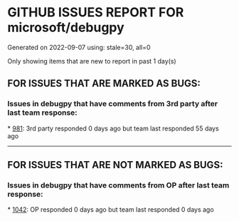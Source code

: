 
# GITHUB ISSUES REPORT FOR microsoft/debugpy


Generated on 2022-09-07 using: stale=30, all=0


Only showing items that are new to report in past 1 day(s)


## FOR ISSUES THAT ARE MARKED AS BUGS:


### Issues in debugpy that have comments from 3rd party after last team response:


\* [981](https://github.com/microsoft/debugpy/issues/981 "&quot;repr was slow&quot; warning is modal in Visual Studio"): 3rd party responded 0 days ago but team last responded 55 days ago

---

## FOR ISSUES THAT ARE NOT MARKED AS BUGS:


### Issues in debugpy that have comments from OP after last team response:


\* [1042](https://github.com/microsoft/debugpy/issues/1042 "Post mortem debugging of the inner exception in exception chain"): OP responded 0 days ago but team last responded 0 days ago
